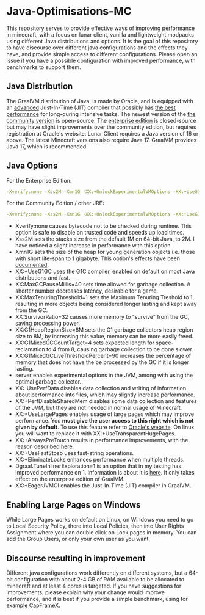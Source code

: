 # Java-Optimisations-MC
This repository serves to provide effective ways of improving performance in minecraft, with a focus on lunar client, vanilla and lightweight modpacks using different Java distributions and options.
It is the goal of this repository to have discourse over different java configurations and the effects they have, and provide simple access to different configurations.
Please open an issue if you have a possible configuration with improved performance, with benchmarks to support them.

## Java Distribution
The GraalVM distribution of Java, is made by Oracle, and is equipped with an [advanced](https://www.oracle.com/java/graalvm/) Just-In-Time (JIT) compiler that possibly has [the best performance](https://renaissance.dev/) for long-during intensive tasks. The newest version of the [the community version](https://github.com/graalvm/graalvm-ce-builds/releases/tag/vm-22.0.0.2) is open-source. The [enterprise edition](https://www.oracle.com/downloads/graalvm-downloads.html#license-lightbox) is closed-source but may have slight improvements over the community edition, but requires registration at Oracle's website. Lunar Client requires a Java version of 16 or above. The latest Minecraft versions also require Java 17. GraalVM provides Java 17, which is recommended.

## Java Options
For the Enterprise Edition:
```yml
-Xverify:none -Xss2M -Xmn1G -XX:+UnlockExperimentalVMOptions -XX:+UseG1GC -XX:MaxGCPauseMillis=40 -XX:+AlwaysActAsServerClassMachine -XX:MaxTenuringThreshold=1 -XX:SurvivorRatio=32 -XX:G1HeapRegionSize=8M -XX:G1MixedGCCountTarget=4 -XX:G1MixedGCLiveThresholdPercent=90 -XX:-UsePerfData -XX:+PerfDisableSharedMem -XX:+UseLargePages -XX:+AlwaysPreTouch -XX:+UseFastStosb -XX:+EliminateLocks -Dgraal.TuneInlinerExploration=1 -XX:+EagerJVMCI

```
For the Community Edition / other JRE:
```yml
-Xverify:none -Xss2M -Xmn1G -XX:+UnlockExperimentalVMOptions -XX:+UseG1GC -XX:MaxGCPauseMillis=40 -XX:+AlwaysActAsServerClassMachine -XX:MaxTenuringThreshold=1 -XX:SurvivorRatio=32 -XX:G1HeapRegionSize=8M -XX:G1MixedGCCountTarget=4 -XX:G1MixedGCLiveThresholdPercent=90 -XX:-UsePerfData -XX:+PerfDisableSharedMem -XX:+UseLargePages -XX:+AlwaysPreTouch -XX:+UseFastStosb -XX:+EliminateLocks -XX:+EnableJVMCIProduct -XX:+EnableJVMCI -XX:+UseJVMCICompiler -XX:+EagerJVMCI

```
* Xverify:none causes bytecode not to be checked during runtime. This option is safe to disable on trusted code and speeds up load times.
* Xss2M sets the stacks size from the default 1M on 64-bit Java, to 2M. I have noticed a slight increase in performance with this option.
* Xmn1G sets the size of the heap for young generation objects i.e. those with short life-span to 1 gigabyte. This option's effects have been [documented](https://hypixel.net/threads/getting-better-fps-stablity-by-using-another-jre-with-lunar-client.4518890/).
* XX:+UseG1GC uses the G1C compiler, enabled on default on most Java distributions and fast.
* XX:MaxGCPauseMillis=40 sets time allowed for garbage collection. A shorter number decreases latency, desirable for a game.
* XX:MaxTenuringThreshold=1 sets the Maximum Tenuring Treshold to 1, resulting in more objects being considered longer lasting and kept away from the GC.
* XX:SurvivorRatio=32 causes more memory to "survive" from the GC, saving processing power.
* XX:G1HeapRegionSize=8M sets the G1 garbage collectors heap region size to 8M, by increasing this value, memory can be more easily freed.
* XX:G1MixedGCCountTarget=4 sets expected length for space-reclamation to 4 from 8, causing garbage collection to be done slower.
* XX:G1MixedGCLiveThresholdPercent=90 increases the percentage of memory that does not have the be processed by the GC if it is longer lasting.
* server enables experimental options in the JVM, among with using the optimal garbage collector.
* XX:-UsePerfData disables data collection and writing of information about performance into files, which may slightly increase performance.
* XX:+PerfDisableSharedMem disables some data collection and features of the JVM, but they are not needed in normal usage of Minecraft.
* XX:+UseLargePages enables usage of large pages which may improve performance. You **must give the user access to this right which is not given by default**. To use this feature refer to [Oracle's website](https://www.oracle.com/java/technologies/javase/largememory-pages.html). On linux you will want to replace it with XX:+UseTransparentHugePages.
* XX:+AlwaysPreTouch results in performance improvements, with the reason described [here](https://access.redhat.com/solutions/2685771).
* XX:+UseFastStosb uses fast-string operations.
* XX:+EliminateLocks enhances performance when multiple threads.
* Dgraal.TuneInlinerExploration=1 is an option that in my testing has improved performance on 1. Information is about it is [here](https://www.graalvm.org/22.0/reference-manual/java/options/). It only takes effect on the enterprise edition of GraalVM.
* XX:+EagerJVMCI enables the Just-In-Time (JIT) compiler in GraalVM.

## Enabling Large Pages on Windows
While Large Pages works on default on Linux, on Windows you need to go to Local Security Policy, there into Local Policies, then into User Rights Assignment where you can double click on Lock pages in memory. You can add the Group Users, or only your own user as you want.

## Discourse resulting in improvement
Different java configurations work differently on different systems, but a 64-bit configuration with about 2-4 GB of RAM available to be allocated to minecraft and at least 4 cores is targeted. If you have suggestions for improvements, please explain why your change would improve performance, and it is best if you provide a simple benchmark, using for example [CapFrameX](https://github.com/CXWorld/CapFrameX).
